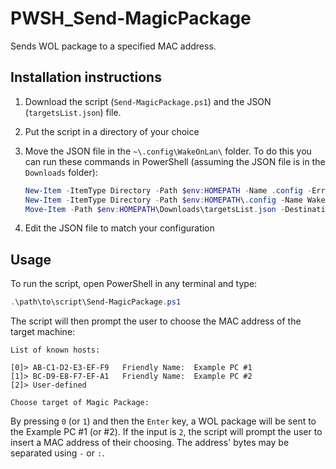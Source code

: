 # PWSH_Send-MagicPackage
Sends WOL package to a specified MAC address.

## Installation instructions
1. Download the script (`Send-MagicPackage.ps1`) and the JSON (`targetsList.json`) file.
2. Put the script in a directory of your choice
3. Move the JSON file in the `~\.config\WakeOnLan\` folder. To do this you can run these commands in PowerShell (assuming the JSON file is in the `Downloads` folder):

    ```powershell
    New-Item -ItemType Directory -Path $env:HOMEPATH -Name .config -ErrorAction SilentlyContinue
    New-Item -ItemType Directory -Path $env:HOMEPATH\.config -Name WakeOnLan -ErrorAction SilentlyContinue
    Move-Item -Path $env:HOMEPATH\Downloads\targetsList.json -Destination $env:HOMEPATH\.config\WakeOnLan\
    ```
4. Edit the JSON file to match your configuration

## Usage
To run the script, open PowerShell in any terminal and type:

```powershell
.\path\to\script\Send-MagicPackage.ps1
```

The script will then prompt the user to choose the MAC address of the target machine:

```
List of known hosts:

[0]> AB-C1-D2-E3-EF-F9   Friendly Name:  Example PC #1
[1]> BC-D9-E8-F7-EF-A1   Friendly Name:  Example PC #2
[2]> User-defined

Choose target of Magic Package:
```

By pressing `0` (or `1`) and then the `Enter` key, a WOL package will be sent to the Example PC #1 (or #2).
If the input is `2`, the script will prompt the user to insert a MAC address of their choosing. The address'
bytes may be separated using `-` or `:`.
